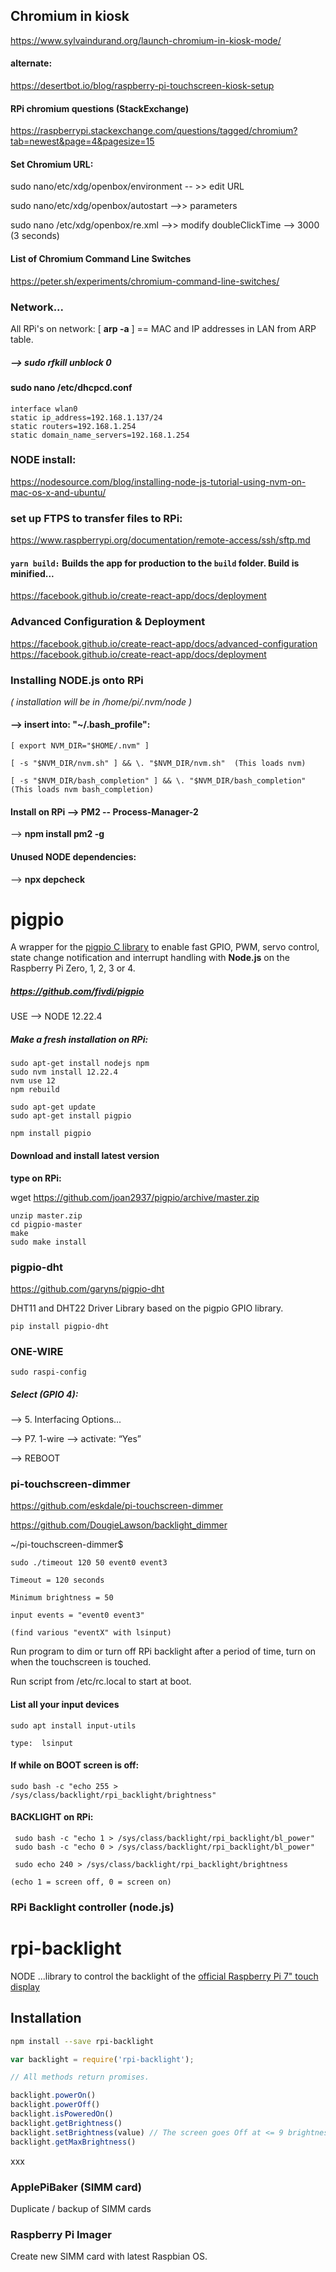 ## Chromium in kiosk

  https://www.sylvaindurand.org/launch-chromium-in-kiosk-mode/

#### alternate:
  https://desertbot.io/blog/raspberry-pi-touchscreen-kiosk-setup

#### RPi chromium questions (StackExchange)

  https://raspberrypi.stackexchange.com/questions/tagged/chromium?tab=newest&page=4&pagesize=15

#### Set Chromium URL: 

sudo nano/etc/xdg/openbox/environment  -- >>  edit URL

sudo nano/etc/xdg/openbox/autostart  -->>  parameters

sudo nano /etc/xdg/openbox/re.xml   -->>  modify doubleClickTime --> 3000  (3 seconds)

#### List of Chromium Command Line Switches

https://peter.sh/experiments/chromium-command-line-switches/

### Network...
All RPi's on network: [ **arp -a**  ]  == MAC and IP addresses in  LAN from  ARP table.

##### --> sudo rfkill unblock 0

#### sudo nano /etc/dhcpcd.conf
```
interface wlan0
static ip_address=192.168.1.137/24
static routers=192.168.1.254
static domain_name_servers=192.168.1.254
```
### NODE install:

https://nodesource.com/blog/installing-node-js-tutorial-using-nvm-on-mac-os-x-and-ubuntu/

### set up FTPS to transfer files to RPi:

https://www.raspberrypi.org/documentation/remote-access/ssh/sftp.md

#### `yarn build:`  Builds the app for production to the `build` folder.  Build is minified...

https://facebook.github.io/create-react-app/docs/deployment

### Advanced Configuration & Deployment

 https://facebook.github.io/create-react-app/docs/advanced-configuration
 https://facebook.github.io/create-react-app/docs/deployment

### Installing NODE.js onto RPi

_( installation will be in /home/pi/.nvm/node )_

#### --> insert into: "~/.bash_profile":
```
[ export NVM_DIR="$HOME/.nvm" ]

[ -s "$NVM_DIR/nvm.sh" ] && \. "$NVM_DIR/nvm.sh"  (This loads nvm)

[ -s "$NVM_DIR/bash_completion" ] && \. "$NVM_DIR/bash_completion"  (This loads nvm bash_completion)
```

#### Install on RPi --> PM2 -- Process-Manager-2

 --> **npm install pm2 -g**

#### Unused NODE dependencies:

--> **npx depcheck**

# pigpio

A wrapper for the [pigpio C library](https://github.com/joan2937/pigpio) to
enable fast GPIO, PWM, servo control, state change notification and interrupt
handling with **Node.js** on the Raspberry Pi Zero, 1, 2, 3 or 4.

##### https://github.com/fivdi/pigpio

 USE -->    NODE 12.22.4 

##### Make a fresh installation on RPi:

``` 
sudo apt-get install nodejs npm
sudo nvm install 12.22.4
nvm use 12
npm rebuild

sudo apt-get update
sudo apt-get install pigpio

npm install pigpio
```
#### Download and install latest version
**type on RPi:** 

wget https://github.com/joan2937/pigpio/archive/master.zip
```
unzip master.zip
cd pigpio-master
make
sudo make install
```
### pigpio-dht

https://github.com/garyns/pigpio-dht

DHT11 and DHT22 Driver Library based on the pigpio GPIO library.

``pip install pigpio-dht``

### ONE-WIRE

``sudo raspi-config``

##### Select (GPIO 4):  

-->  5. Interfacing Options...

-->  P7. 1-wire  --> activate:  “Yes”

-->  REBOOT

### pi-touchscreen-dimmer

https://github.com/eskdale/pi-touchscreen-dimmer

https://github.com/DougieLawson/backlight_dimmer

~/pi-touchscreen-dimmer$
   
``sudo ./timeout 120 50 event0 event3``

```
Timeout = 120 seconds

Minimum brightness = 50

input events = "event0 event3" 

(find various "eventX" with lsinput)
```

Run program to dim or turn off RPi backlight after a period of time,
turn on when the touchscreen is touched. 

Run script from /etc/rc.local to start at boot.

#### List all your input devices
```
sudo apt install input-utils

type:  lsinput
```

#### If while on BOOT screen is off:

```
sudo bash -c "echo 255 > /sys/class/backlight/rpi_backlight/brightness"
```

#### BACKLIGHT on RPi:
```
 sudo bash -c "echo 1 > /sys/class/backlight/rpi_backlight/bl_power"
 sudo bash -c "echo 0 > /sys/class/backlight/rpi_backlight/bl_power"

 sudo echo 240 > /sys/class/backlight/rpi_backlight/brightness

(echo 1 = screen off, 0 = screen on)
```

### RPi Backlight controller (node.js)

# rpi-backlight
NODE ...library to control the backlight of the [official Raspberry Pi 7" touch display](https://www.raspberrypi.org/products/raspberry-pi-touch-display/)

## Installation

```bash
npm install --save rpi-backlight
```
```javascript
var backlight = require('rpi-backlight');

// All methods return promises.

backlight.powerOn()
backlight.powerOff()
backlight.isPoweredOn()
backlight.getBrightness()
backlight.setBrightness(value) // The screen goes Off at <= 9 brightness value
backlight.getMaxBrightness()
```
xxx

### ApplePiBaker  (SIMM card)

Duplicate / backup of SIMM cards

### Raspberry Pi Imager

Create new SIMM card with latest Raspbian OS.
